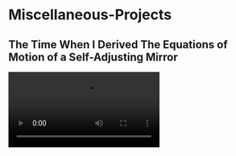 # Miscellaneous-Projects

## The Time When I Derived The Equations of Motion of a Self-Adjusting Mirror

 <video src = "https://youtu.be/VjldP4Ak0_M"/>
